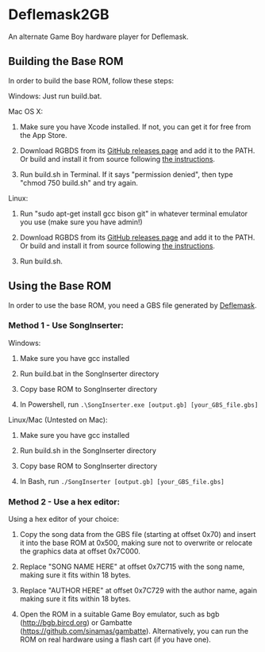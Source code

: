 # Deflemask2GB
An alternate Game Boy hardware player for Deflemask.

## Building the Base ROM
In order to build the base ROM, follow these steps:

Windows:
Just run build.bat.

Mac OS X:

1. Make sure you have Xcode installed. If not, you can get it for free from the App Store.

2. Download RGBDS from its [GitHub releases page](https://github.com/rednex/rgbds/releases) and add it to the PATH. 
   Or build and install it from source following [the instructions](https://github.com/rednex/rgbds).

3. Run build.sh in Terminal. If it says "permission denied", then type "chmod 750 build.sh" and try again.

Linux:

1. Run "sudo apt-get install gcc bison git" in whatever terminal emulator you use (make sure you have admin!)

2. Download RGBDS from its [GitHub releases page](https://github.com/rednex/rgbds/releases) and add it to the PATH. 
   Or build and install it from source following [the instructions](https://github.com/rednex/rgbds).

3. Run build.sh.

## Using the Base ROM
In order to use the base ROM, you need a GBS file generated by [Deflemask](http://www.deflemask.com).

### Method 1 - Use SongInserter:

Windows:
1. Make sure you have gcc installed 

2. Run build.bat in the SongInserter directory 

3. Copy base ROM to SongInserter directory 

4. In Powershell, run `.\SongInserter.exe [output.gb] [your_GBS_file.gbs]` 

Linux/Mac (Untested on Mac): 
1. Make sure you have gcc installed 

2. Run build.sh in the SongInserter directory 

3. Copy base ROM to SongInserter directory 

4. In Bash, run `./SongInserter [output.gb] [your_GBS_file.gbs]` 

### Method 2 - Use a hex editor:

Using a hex editor of your choice:

1. Copy the song data from the GBS file (starting at offset 0x70) and insert it into the base ROM at 0x500, making sure not to overwrite or relocate the graphics data at offset 0x7C000.

2. Replace "SONG NAME HERE" at offset 0x7C715 with the song name, making sure it fits within 18 bytes.

3. Replace "AUTHOR HERE" at offset 0x7C729 with the author name, again making sure it fits within 18 bytes.

4. Open the ROM in a suitable Game Boy emulator, such as bgb (http://bgb.bircd.org) or Gambatte (https://github.com/sinamas/gambatte). Alternatively, you can run the ROM on real hardware using a flash cart (if you have one).

